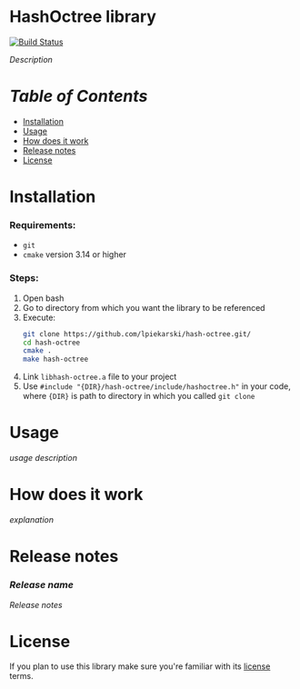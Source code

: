 # HashOctree library
[![Build Status](https://travis-ci.com/lpiekarski/hash-octree.svg?branch=master)](https://travis-ci.com/lpiekarski/hash-octree)

*Description*

# *Table of Contents*
* [Installation](#installation)
* [Usage](#usage)
* [How does it work](#how-does-it-work)
* [Release notes](#release-notes)
* [License](#license)

# Installation
### Requirements:
* `git`
* `cmake` version 3.14 or higher
### Steps:
1. Open bash
2. Go to directory from which you want the library to be referenced
3. Execute:
    ```bash
    git clone https://github.com/lpiekarski/hash-octree.git/
    cd hash-octree
    cmake .
    make hash-octree
    ```
4. Link `libhash-octree.a` file to your project
5. Use `#include "{DIR}/hash-octree/include/hashoctree.h"` in your code, where `{DIR}` is path to directory in which you called `git clone`

# Usage
*usage description*

# How does it work
*explanation*

# Release notes
### *Release name*
*Release notes*

# License
If you plan to use this library make sure you're familiar with its [license](LICENSE) terms.
